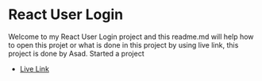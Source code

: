 # React User Login

Welcome to my React User Login project and this readme.md will help how to open this projet or what is done in this project by using live link, this project is done by Asad.
Started a project

- [Live Link](https://reactuserlogin.netlify.app) 
